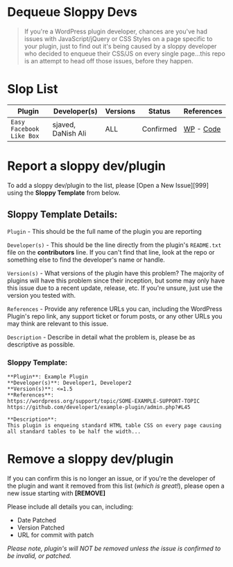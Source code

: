 # Dequeue Sloppy Devs
> If you're a WordPress plugin developer, chances are you've had issues with JavaScript/jQuery or CSS Styles on a page specific to your plugin, just to find out it's being caused by a sloppy developer who decided to enqueue their CSS/JS on every single page...this repo is an attempt to head off those issues, before they happen.

# Slop List

Plugin | Developer(s) | Versions | Status | References
--- | --- | --- | --- | ---
`Easy Facebook Like Box` | sjaved, DaNish Ali | ALL | Confirmed | [WP][1] - [Code][2]

[1]: https://wordpress.org/support/topic/sloppy-enqueuing-of-css
[2]: https://github.com/wp-plugins/easy-facebook-likebox/blob/master/admin/easy-facebook-likebox-admin.php#L110

# Report a sloppy dev/plugin

To add a sloppy dev/plugin to the list, please [Open a New Issue][999] using the **Sloppy Template** from below.

## Sloppy Template Details:
`Plugin` - This should be the full name of the plugin you are reporting

`Developer(s)` - This should be the line directly from the plugin's `README.txt` file on the **contributors** line.  If you can't find that line, look at the repo or something else to find the developer's name or handle.

`Version(s)` - What versions of the plugin have this problem?  The majority of plugins will have this problem since their inception, but some may only have this issue due to a recent update, release, etc.  If you're unsure, just use the version you tested with.

`References` - Provide any reference URLs you can, including the WordPress Plugin's repo link, any support ticket or forum posts, or any other URLs you may think are relevant to this issue.

`Description` - Describe in detail what the problem is, please be as descriptive as possible.

### Sloppy Template:

```
**Plugin**: Example Plugin
**Developer(s)**: Developer1, Developer2
**Version(s)**: <=1.5
**References**:
https://wordpress.org/support/topic/SOME-EXAMPLE-SUPPORT-TOPIC
https://github.com/developer1/example-plugin/admin.php?#L45

**Description**:
This plugin is enqueing standard HTML table CSS on every page causing all standard tables to be half the width...
```

# Remove a sloppy dev/plugin
If you can confirm this is no longer an issue, or if you're the developer of the plugin and want it removed from this list (*which is great!*), please open a new issue starting with **[REMOVE]**

Please include all details you can, including:
+ Date Patched
+ Version Patched
+ URL for commit with patch

*Please note, plugin's will NOT be removed unless the issue is confirmed to be invalid, or patched.*
